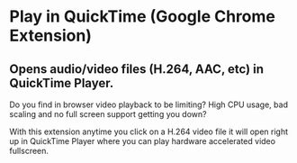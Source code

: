 # Play in QuickTime (Google Chrome Extension)
## Opens audio/video files (H.264, AAC, etc) in QuickTime Player.

Do you find in browser video playback to be limiting? High CPU usage, bad scaling and no full screen support getting you down?

With this extension anytime you click on a H.264 video file it will open right up in QuickTime Player where you can play hardware accelerated video fullscreen.
